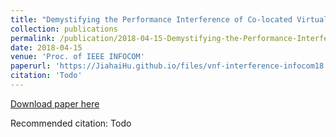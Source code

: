 ```yaml
---
title: "Demystifying the Performance Interference of Co-located Virtual Network Functions"
collection: publications
permalink: /publication/2018-04-15-Demystifying-the-Performance-Interference-of-Co-located-Virtual-Network-Functions
date: 2018-04-15
venue: 'Proc. of IEEE INFOCOM'
paperurl: 'https://JiahaiHu.github.io/files/vnf-interference-infocom18.pdf'
citation: 'Todo'
---
```


<a href='https://JiahaiHu.github.io/files/vnf-interference-infocom18.pdf'>Download paper here</a>

Recommended citation: Todo